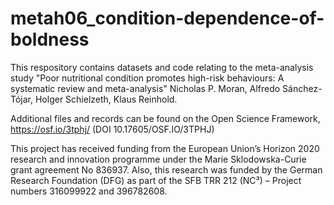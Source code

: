 # metah06_condition-dependence-of-boldness

This respository contains datasets and code relating to the meta-analysis study "Poor nutritional condition promotes high-risk behaviours: A systematic review and meta-analysis" Nicholas P. Moran, Alfredo Sánchez-Tójar, Holger Schielzeth, Klaus Reinhold.

Additional files and records can be found on the Open Science Framework, https://osf.io/3tphj/ (DOI 10.17605/OSF.IO/3TPHJ)

This project has received funding from the European Union’s Horizon 2020 research and innovation programme under the Marie Sklodowska-Curie grant agreement No 836937. Also, this research was funded by the German Research Foundation (DFG) as part of the SFB TRR 212 (NC³) – Project numbers 316099922 and 396782608. 
